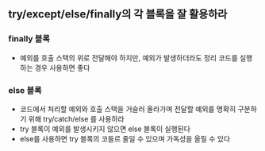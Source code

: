 ## try/except/else/finally의 각 블록을 잘 활용하라

### finally 블록

- 예외를 호출 스택의 위로 전달해야 하지만, 예외가 발생하더라도 정리 코드를 실행하는 경우 사용하면 좋다

### else 블록

- 코드에서 처리할 예외와 호출 스택을 거슬러 올라가며 전달할 예외를 명확히 구분하기 위해 try/catch/else 를 사용하라
- try 블록이 예외를 발생시키지 않으면 else 블록이 실행된다
- else를 사용하면 try 블록의 코들르 줄일 수 있으며 가독성을 올릴 수 있다 